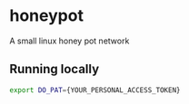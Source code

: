 # honeypot
A small linux honey pot network

## Running locally
```bash
export DO_PAT={YOUR_PERSONAL_ACCESS_TOKEN}
```